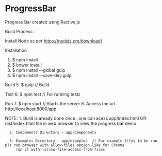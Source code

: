 # ProgressBar
Progress Bar created using Ractive.js


Build Process :

Install Node as per https://nodejs.org/download/

Installation

1. $ npm install
2. $ bower install
3. $ npm install --global gulp
4. $ npm install --save-dev gulp

Build
5. $ gulp       // Build

Test
6. $ npm test   // For running tests

Run
7. $ npm start  // Starts the server
8. Access the url http://localhost:8000/app

NOTE: 1. Build is aready done once.. one can acess app/index.html OR dist/index.html file in web browser to view the progress bar demo

	  2. Components Directory - app/components
	  
	  3. Examples Directory - app/examples 	// For example files to be run pls run browser with allow-files	option like for Chrome
	  	 run it with -allow-file-access-from-files
